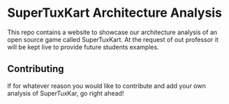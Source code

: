 # SuperTuxKart Architecture Analysis

This repo contains a website to showcase our architecture analysis of an open source game called SuperTuxKart. At the request of out professor it will be kept live to provide future students examples.

## Contributing

If for whatever reason you would like to contribute and add your own analysis of SuperTuxKar, go right ahead!

